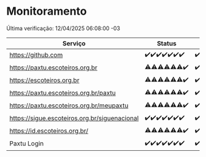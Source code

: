 # Monitoramento

Última verificação: 12/04/2025 06:08:00 -03

|Serviço|Status|Últimas 24h|
|---|---|---|
|https://github.com|<span title="2025-04-05: OK=23">✔️</span><span title="2025-04-06: OK=23">✔️</span><span title="2025-04-07: OK=23">✔️</span><span title="2025-04-08: OK=23">✔️</span><span title="2025-04-09: OK=23">✔️</span><span title="2025-04-10: OK=23">✔️</span><span title="2025-04-11: OK=8">✔️</span>|<span title="11/04/2025 06:09:00 -03 : 200">✔️</span><span title="11/04/2025 07:09:00 -03 : 200">✔️</span><span title="11/04/2025 08:07:00 -03 : 200">✔️</span><span title="11/04/2025 09:17:00 -03 : 200">✔️</span><span title="11/04/2025 10:19:00 -03 : 200">✔️</span><span title="11/04/2025 11:09:00 -03 : 200">✔️</span><span title="11/04/2025 12:09:00 -03 : 200">✔️</span><span title="11/04/2025 13:11:00 -03 : 200">✔️</span><span title="11/04/2025 14:07:00 -03 : 200">✔️</span><span title="11/04/2025 15:13:00 -03 : 200">✔️</span><span title="11/04/2025 16:07:00 -03 : 200">✔️</span><span title="11/04/2025 17:09:00 -03 : 200">✔️</span><span title="11/04/2025 18:08:00 -03 : 200">✔️</span><span title="11/04/2025 19:08:00 -03 : 200">✔️</span><span title="11/04/2025 20:08:00 -03 : 200">✔️</span><span title="11/04/2025 21:43:00 -03 : 200">✔️</span><span title="11/04/2025 23:17:00 -03 : 200">✔️</span><span title="12/04/2025 00:23:00 -03 : 200">✔️</span><span title="12/04/2025 01:10:00 -03 : 200">✔️</span><span title="12/04/2025 02:08:00 -03 : 200">✔️</span><span title="12/04/2025 03:11:00 -03 : 200">✔️</span><span title="12/04/2025 04:08:00 -03 : 200">✔️</span><span title="12/04/2025 05:10:00 -03 : 200">✔️</span><span title="12/04/2025 06:08:00 -03 : 200">✔️</span>|
|https://paxtu.escoteiros.org.br|<span title="2025-04-05: OK=12, Falhas=11">⚠️</span><span title="2025-04-06: OK=11, Falhas=12">⚠️</span><span title="2025-04-07: OK=13, Falhas=10">⚠️</span><span title="2025-04-08: OK=13, Falhas=10">⚠️</span><span title="2025-04-09: OK=15, Falhas=8">⚠️</span><span title="2025-04-10: OK=19, Falhas=4">⚠️</span><span title="2025-04-11: OK=8">✔️</span>|<span title="11/04/2025 06:09:00 -03 : 200">✔️</span><span title="11/04/2025 07:09:00 -03 : 200">✔️</span><span title="11/04/2025 08:07:00 -03 : 200">✔️</span><span title="11/04/2025 09:17:00 -03 : 200">✔️</span><span title="11/04/2025 10:19:00 -03 : 200">✔️</span><span title="11/04/2025 11:09:00 -03 : 200">✔️</span><span title="11/04/2025 12:09:00 -03 : 200">✔️</span><span title="11/04/2025 13:11:00 -03 : 200">✔️</span><span title="11/04/2025 14:07:00 -03 : 200">✔️</span><span title="11/04/2025 15:13:00 -03 : 403">❌</span><span title="11/04/2025 16:07:00 -03 : 403">❌</span><span title="11/04/2025 17:09:00 -03 : 403">❌</span><span title="11/04/2025 18:08:00 -03 : 403">❌</span><span title="11/04/2025 19:08:00 -03 : 403">❌</span><span title="11/04/2025 20:08:00 -03 : 403">❌</span><span title="11/04/2025 21:43:00 -03 : 403">❌</span><span title="11/04/2025 23:17:00 -03 : 403">❌</span><span title="12/04/2025 00:23:00 -03 : 403">❌</span><span title="12/04/2025 01:10:00 -03 : 403">❌</span><span title="12/04/2025 02:08:00 -03 : 403">❌</span><span title="12/04/2025 03:11:00 -03 : 403">❌</span><span title="12/04/2025 04:08:00 -03 : 403">❌</span><span title="12/04/2025 05:10:00 -03 : 403">❌</span><span title="12/04/2025 06:08:00 -03 : 403">❌</span>|
|https://escoteiros.org.br|<span title="2025-04-05: OK=1, Falhas=22">⚠️</span><span title="2025-04-06: OK=1, Falhas=22">⚠️</span><span title="2025-04-07: OK=1, Falhas=22">⚠️</span><span title="2025-04-08: OK=4, Falhas=19">⚠️</span><span title="2025-04-09: OK=6, Falhas=17">⚠️</span><span title="2025-04-10: OK=15, Falhas=8">⚠️</span><span title="2025-04-11: OK=8">✔️</span>|<span title="11/04/2025 06:09:00 -03 : 200">✔️</span><span title="11/04/2025 07:09:00 -03 : 200">✔️</span><span title="11/04/2025 08:07:00 -03 : 200">✔️</span><span title="11/04/2025 09:17:00 -03 : 200">✔️</span><span title="11/04/2025 10:19:00 -03 : 200">✔️</span><span title="11/04/2025 11:09:00 -03 : 200">✔️</span><span title="11/04/2025 12:09:00 -03 : 200">✔️</span><span title="11/04/2025 13:11:00 -03 : 200">✔️</span><span title="11/04/2025 14:07:00 -03 : 200">✔️</span><span title="11/04/2025 15:13:00 -03 : 403">❌</span><span title="11/04/2025 16:07:00 -03 : 403">❌</span><span title="11/04/2025 17:09:00 -03 : 403">❌</span><span title="11/04/2025 18:08:00 -03 : 403">❌</span><span title="11/04/2025 19:08:00 -03 : 403">❌</span><span title="11/04/2025 20:08:00 -03 : 403">❌</span><span title="11/04/2025 21:43:00 -03 : 403">❌</span><span title="11/04/2025 23:17:00 -03 : 403">❌</span><span title="12/04/2025 00:23:00 -03 : 403">❌</span><span title="12/04/2025 01:10:00 -03 : 403">❌</span><span title="12/04/2025 02:08:00 -03 : 403">❌</span><span title="12/04/2025 03:11:00 -03 : 403">❌</span><span title="12/04/2025 04:08:00 -03 : 403">❌</span><span title="12/04/2025 05:10:00 -03 : 403">❌</span><span title="12/04/2025 06:08:00 -03 : 403">❌</span>|
|https://paxtu.escoteiros.org.br/paxtu|<span title="2025-04-05: OK=4, Falhas=19">⚠️</span><span title="2025-04-06: OK=3, Falhas=20">⚠️</span><span title="2025-04-07: OK=7, Falhas=16">⚠️</span><span title="2025-04-08: OK=6, Falhas=17">⚠️</span><span title="2025-04-09: OK=6, Falhas=17">⚠️</span><span title="2025-04-10: OK=18, Falhas=5">⚠️</span><span title="2025-04-11: OK=8">✔️</span>|<span title="11/04/2025 06:09:00 -03 : 200">✔️</span><span title="11/04/2025 07:09:00 -03 : 200">✔️</span><span title="11/04/2025 08:07:00 -03 : 200">✔️</span><span title="11/04/2025 09:17:00 -03 : 200">✔️</span><span title="11/04/2025 10:19:00 -03 : 200">✔️</span><span title="11/04/2025 11:09:00 -03 : 200">✔️</span><span title="11/04/2025 12:09:00 -03 : 200">✔️</span><span title="11/04/2025 13:11:00 -03 : 200">✔️</span><span title="11/04/2025 14:07:00 -03 : 200">✔️</span><span title="11/04/2025 15:13:00 -03 : 200">✔️</span><span title="11/04/2025 16:07:00 -03 : 403">❌</span><span title="11/04/2025 17:09:00 -03 : 403">❌</span><span title="11/04/2025 18:08:00 -03 : 403">❌</span><span title="11/04/2025 19:08:00 -03 : 403">❌</span><span title="11/04/2025 20:08:00 -03 : 403">❌</span><span title="11/04/2025 21:43:00 -03 : 403">❌</span><span title="11/04/2025 23:17:00 -03 : 403">❌</span><span title="12/04/2025 00:23:00 -03 : 403">❌</span><span title="12/04/2025 01:10:00 -03 : 403">❌</span><span title="12/04/2025 02:08:00 -03 : 403">❌</span><span title="12/04/2025 03:11:00 -03 : 403">❌</span><span title="12/04/2025 04:08:00 -03 : 403">❌</span><span title="12/04/2025 05:10:00 -03 : 403">❌</span><span title="12/04/2025 06:08:00 -03 : 403">❌</span>|
|https://paxtu.escoteiros.org.br/meupaxtu|<span title="2025-04-05: OK=7, Falhas=16">⚠️</span><span title="2025-04-06: OK=4, Falhas=19">⚠️</span><span title="2025-04-07: OK=11, Falhas=12">⚠️</span><span title="2025-04-08: OK=9, Falhas=14">⚠️</span><span title="2025-04-09: OK=7, Falhas=16">⚠️</span><span title="2025-04-10: OK=15, Falhas=8">⚠️</span><span title="2025-04-11: OK=8">✔️</span>|<span title="11/04/2025 06:09:00 -03 : 200">✔️</span><span title="11/04/2025 07:09:00 -03 : 200">✔️</span><span title="11/04/2025 08:07:00 -03 : 200">✔️</span><span title="11/04/2025 09:17:00 -03 : 200">✔️</span><span title="11/04/2025 10:19:00 -03 : 200">✔️</span><span title="11/04/2025 11:09:00 -03 : 200">✔️</span><span title="11/04/2025 12:09:00 -03 : 200">✔️</span><span title="11/04/2025 13:11:00 -03 : 200">✔️</span><span title="11/04/2025 14:07:00 -03 : 200">✔️</span><span title="11/04/2025 15:13:00 -03 : 403">❌</span><span title="11/04/2025 16:07:00 -03 : 403">❌</span><span title="11/04/2025 17:09:00 -03 : 403">❌</span><span title="11/04/2025 18:08:00 -03 : 403">❌</span><span title="11/04/2025 19:08:00 -03 : 403">❌</span><span title="11/04/2025 20:08:00 -03 : 403">❌</span><span title="11/04/2025 21:43:00 -03 : 403">❌</span><span title="11/04/2025 23:17:00 -03 : 403">❌</span><span title="12/04/2025 00:23:00 -03 : 403">❌</span><span title="12/04/2025 01:10:00 -03 : 403">❌</span><span title="12/04/2025 02:08:00 -03 : 403">❌</span><span title="12/04/2025 03:11:00 -03 : 403">❌</span><span title="12/04/2025 04:08:00 -03 : 403">❌</span><span title="12/04/2025 05:10:00 -03 : 403">❌</span><span title="12/04/2025 06:08:00 -03 : 403">❌</span>|
|https://sigue.escoteiros.org.br/siguenacional|<span title="2025-04-05: OK=23">✔️</span><span title="2025-04-06: OK=23">✔️</span><span title="2025-04-07: OK=23">✔️</span><span title="2025-04-08: OK=23">✔️</span><span title="2025-04-09: OK=23">✔️</span><span title="2025-04-10: OK=23">✔️</span><span title="2025-04-11: OK=8">✔️</span>|<span title="11/04/2025 06:09:00 -03 : 200">✔️</span><span title="11/04/2025 07:09:00 -03 : 200">✔️</span><span title="11/04/2025 08:07:00 -03 : 200">✔️</span><span title="11/04/2025 09:17:00 -03 : 200">✔️</span><span title="11/04/2025 10:19:00 -03 : 200">✔️</span><span title="11/04/2025 11:09:00 -03 : 200">✔️</span><span title="11/04/2025 12:09:00 -03 : 200">✔️</span><span title="11/04/2025 13:11:00 -03 : 200">✔️</span><span title="11/04/2025 14:07:00 -03 : 200">✔️</span><span title="11/04/2025 15:13:00 -03 : 200">✔️</span><span title="11/04/2025 16:07:00 -03 : 200">✔️</span><span title="11/04/2025 17:09:00 -03 : 200">✔️</span><span title="11/04/2025 18:08:00 -03 : 200">✔️</span><span title="11/04/2025 19:08:00 -03 : 200">✔️</span><span title="11/04/2025 20:08:00 -03 : 200">✔️</span><span title="11/04/2025 21:43:00 -03 : 200">✔️</span><span title="11/04/2025 23:17:00 -03 : 200">✔️</span><span title="12/04/2025 00:23:00 -03 : 200">✔️</span><span title="12/04/2025 01:10:00 -03 : 200">✔️</span><span title="12/04/2025 02:08:00 -03 : 200">✔️</span><span title="12/04/2025 03:11:00 -03 : 200">✔️</span><span title="12/04/2025 04:08:00 -03 : 200">✔️</span><span title="12/04/2025 05:10:00 -03 : 200">✔️</span><span title="12/04/2025 06:08:00 -03 : 200">✔️</span>|
|https://id.escoteiros.org.br/|<span title="2025-04-05: OK=13, Falhas=10">⚠️</span><span title="2025-04-06: OK=11, Falhas=12">⚠️</span><span title="2025-04-07: OK=12, Falhas=11">⚠️</span><span title="2025-04-08: OK=15, Falhas=8">⚠️</span><span title="2025-04-09: OK=11, Falhas=12">⚠️</span><span title="2025-04-10: OK=18, Falhas=5">⚠️</span><span title="2025-04-11: OK=8">✔️</span>|<span title="11/04/2025 06:09:00 -03 : 200">✔️</span><span title="11/04/2025 07:09:00 -03 : 200">✔️</span><span title="11/04/2025 08:07:00 -03 : 200">✔️</span><span title="11/04/2025 09:17:00 -03 : 200">✔️</span><span title="11/04/2025 10:19:00 -03 : 200">✔️</span><span title="11/04/2025 11:09:00 -03 : 200">✔️</span><span title="11/04/2025 12:09:00 -03 : 200">✔️</span><span title="11/04/2025 13:11:00 -03 : 200">✔️</span><span title="11/04/2025 14:07:00 -03 : 200">✔️</span><span title="11/04/2025 15:13:00 -03 : 200">✔️</span><span title="11/04/2025 16:07:00 -03 : 403">❌</span><span title="11/04/2025 17:09:00 -03 : 403">❌</span><span title="11/04/2025 18:08:00 -03 : 403">❌</span><span title="11/04/2025 19:08:00 -03 : 403">❌</span><span title="11/04/2025 20:08:00 -03 : 403">❌</span><span title="11/04/2025 21:43:00 -03 : 403">❌</span><span title="11/04/2025 23:17:00 -03 : 403">❌</span><span title="12/04/2025 00:23:00 -03 : 403">❌</span><span title="12/04/2025 01:10:00 -03 : 403">❌</span><span title="12/04/2025 02:08:00 -03 : 403">❌</span><span title="12/04/2025 03:11:00 -03 : 403">❌</span><span title="12/04/2025 04:08:00 -03 : 403">❌</span><span title="12/04/2025 05:10:00 -03 : 403">❌</span><span title="12/04/2025 06:08:00 -03 : 403">❌</span>|
|Paxtu Login|<span title="2025-04-05: OK=23">✔️</span><span title="2025-04-06: OK=23">✔️</span><span title="2025-04-07: OK=23">✔️</span><span title="2025-04-08: OK=23">✔️</span><span title="2025-04-09: OK=23">✔️</span><span title="2025-04-10: OK=23">✔️</span><span title="2025-04-11: OK=8">✔️</span>|<span title="11/04/2025 06:09:00 -03 : 200">✔️</span><span title="11/04/2025 07:09:00 -03 : 200">✔️</span><span title="11/04/2025 08:07:00 -03 : 200">✔️</span><span title="11/04/2025 09:17:00 -03 : 200">✔️</span><span title="11/04/2025 10:19:00 -03 : 200">✔️</span><span title="11/04/2025 11:09:00 -03 : 200">✔️</span><span title="11/04/2025 12:09:00 -03 : 200">✔️</span><span title="11/04/2025 13:11:00 -03 : 200">✔️</span><span title="11/04/2025 14:07:00 -03 : 200">✔️</span><span title="11/04/2025 15:13:00 -03 : 200">✔️</span><span title="11/04/2025 16:07:00 -03 : 200">✔️</span><span title="11/04/2025 17:09:00 -03 : 200">✔️</span><span title="11/04/2025 18:08:00 -03 : 200">✔️</span><span title="11/04/2025 19:08:00 -03 : 200">✔️</span><span title="11/04/2025 20:08:00 -03 : 200">✔️</span><span title="11/04/2025 21:43:00 -03 : 200">✔️</span><span title="11/04/2025 23:17:00 -03 : 200">✔️</span><span title="12/04/2025 00:23:00 -03 : 200">✔️</span><span title="12/04/2025 01:10:00 -03 : 200">✔️</span><span title="12/04/2025 02:08:00 -03 : 200">✔️</span><span title="12/04/2025 03:11:00 -03 : 200">✔️</span><span title="12/04/2025 04:08:00 -03 : 200">✔️</span><span title="12/04/2025 05:10:00 -03 : 200">✔️</span><span title="12/04/2025 06:08:00 -03 : 200">✔️</span>|
